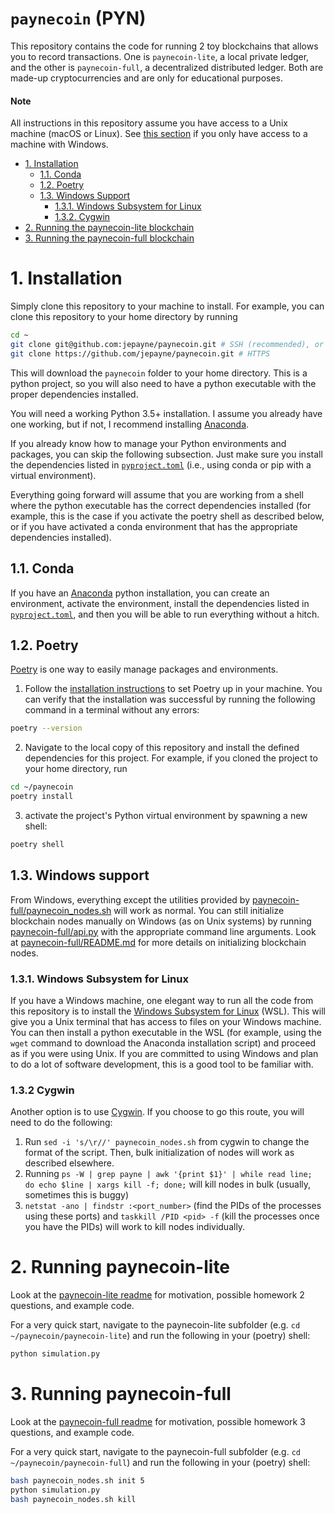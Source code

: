 # `paynecoin` (PYN) <!-- omit in toc -->

This repository contains the code for running 2 toy blockchains that allows you to record transactions. One is `paynecoin-lite`, a local private ledger, and the other is `paynecoin-full`, a decentralized distributed ledger. Both are made-up cryptocurrencies and are only for educational purposes.

#### Note

All instructions in this repository assume you have access to a Unix machine (macOS or Linux). See [this section](#12-windows-support) if you only have access to a machine with Windows.

- [1. Installation](#1-installation)
  - [1.1. Conda](#11-conda)
  - [1.2. Poetry](#12-poetry)
  - [1.3. Windows Support](#13-windows-support)
    - [1.3.1. Windows Subsystem for Linux](#131-windows-subsystem-for-linux)
    - [1.3.2. Cygwin](#132-cygwin)
- [2. Running the paynecoin-lite blockchain](#2-running-paynecoin-lite)
- [3. Running the paynecoin-full blockchain](#3-running-paynecoin-full)

# 1. Installation

Simply clone this repository to your machine to install.
For example, you can clone this repository to your home directory by running
```sh
cd ~
git clone git@github.com:jepayne/paynecoin.git # SSH (recommended), or
git clone https://github.com/jepayne/paynecoin.git # HTTPS
```
This will download the `paynecoin` folder to your home directory. This is a python project, so you will also need to have a python executable with the proper dependencies installed.

You will need a working Python 3.5+ installation. I assume you already have one working, but if not, I recommend installing [Anaconda](https://www.anaconda.com/products/individual).

If you already know how to manage your Python environments and packages, you can skip the following subsection. Just make sure you install the dependencies listed in [`pyproject.toml`](pyproject.toml) (i.e., using conda or pip with a virtual environment).

Everything going forward will assume that you are working from a shell where the python executable has the correct dependencies installed (for example, this is the case if you activate the poetry shell as described below, or if you have activated a conda environment that has the appropriate dependencies installed).

## 1.1. Conda

If you have an [Anaconda](https://www.anaconda.com/products/individual) python installation, you can create an environment, activate the environment, install the dependencies listed in [`pyproject.toml`](pyproject.toml), and then you will be able to run everything without a hitch.

## 1.2. Poetry

[Poetry](https://python-poetry.org/) is one way to easily manage packages and environments.
1. Follow the [installation instructions](https://python-poetry.org/docs/#installation) to set Poetry up in your machine. You can verify that the installation was successful by running the following command in a terminal without any errors:
```sh
poetry --version
```
2. Navigate to the local copy of this repository and install the defined dependencies for this project. For example, if you cloned the project to your home directory, run
```sh
cd ~/paynecoin
poetry install
```
3. activate the project's Python virtual environment by spawning a new shell:
```sh
poetry shell
```

## 1.3. Windows support

From Windows, everything except the utilities provided by [paynecoin-full/paynecoin_nodes.sh](paynecoin-full/paynecoin_nodes.sh) will work as normal. You can still initialize blockchain nodes manually on Windows (as on Unix systems) by running [paynecoin-full/api.py](paynecoin-full/api.py) with the appropriate command line arguments. Look at [paynecoin-full/README.md](paynecoin-full/README.md) for more details on initializing blockchain nodes.

### 1.3.1. Windows Subsystem for Linux

If you have a Windows machine, one elegant way to run all the code from this repository is to install the [Windows Subsystem for Linux](https://ubuntu.com/wsl) (WSL). This will give you a Unix terminal that has access to files on your Windows machine. You can then install a python executable in the WSL (for example, using the `wget` command to download the Anaconda installation script) and proceed as if you were using Unix. If you are committed to using Windows and plan to do a lot of software development, this is a good tool to be familiar with.

### 1.3.2 Cygwin

Another option is to use [Cygwin](https://www.cygwin.com/). If you choose to go this route, you will need to do the following:

1. Run `sed -i 's/\r//' paynecoin_nodes.sh` from cygwin to change the format of the script. Then, bulk initialization of nodes will work as described elsewhere.
2. Running `ps -W | grep payne | awk '{print $1}' | while read line; do echo $line | xargs kill -f; done;` will kill nodes in bulk (usually, sometimes this is buggy)
3. `netstat -ano | findstr :<port_number>` (find the PIDs of the processes using these ports) and
`taskkill /PID <pid> -f` (kill the processes once you have the PIDs) will work to kill nodes individually.

# 2. Running paynecoin-lite

Look at the [paynecoin-lite readme](/paynecoin-lite/README.md) for motivation, possible homework 2 questions, and example code.

For a very quick start, navigate to the paynecoin-lite subfolder (e.g. `cd ~/paynecoin/paynecoin-lite`) and run the following in your (poetry) shell:
```sh
python simulation.py
```

# 3. Running paynecoin-full

Look at the [paynecoin-full readme](/paynecoin-full/README.md) for motivation, possible homework 3 questions, and example code.

For a very quick start, navigate to the paynecoin-full subfolder (e.g. `cd ~/paynecoin/paynecoin-full`) and run the following in your (poetry) shell:
```sh
bash paynecoin_nodes.sh init 5
python simulation.py
bash paynecoin_nodes.sh kill
```
